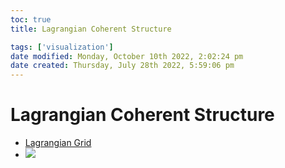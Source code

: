 ```yaml
---
toc: true
title: Lagrangian Coherent Structure

tags: ['visualization']
date modified: Monday, October 10th 2022, 2:02:24 pm
date created: Thursday, July 28th 2022, 5:59:06 pm
---
```


# Lagrangian Coherent Structure
- [Lagrangian Grid](Lagrangian%20Grid.md)
- ![](../images/Screenshot%202022-09-14%20at%2012.47.50%20PM.png)



